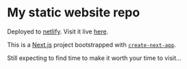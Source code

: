 # My static website repo

Deployed to [netlify](https://www.netlify.com/).
Visit it live [here](https://samuelholmes.tech).

This is a [Next.js](https://nextjs.org/) project bootstrapped with [`create-next-app`](https://github.com/vercel/next.js/tree/canary/packages/create-next-app).

Still expecting to find time to make it worth your time to visit...
